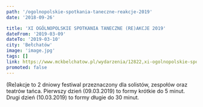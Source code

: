 ```yaml
---
path: '/ogolnopolskie-spotkania-taneczne-reakcje-2019'
date: '2018-09-26'

title: 'XI OGÓLNOPOLSKIE SPOTKANIA TANECZNE (RE)AKCJE 2019'
dateFrom: '2019-03-09'
dateTo: '2019-03-10'
city: 'Bełchatów'
image: 'image.jpg'
tags: []
link: https://www.mckbelchatow.pl/wydarzenia/12822,xi-ogolnopolskie-spotkania-taneczne-%28re%29akcje-belchatow-2019
promoted: false
---
```

(Re)akcje to 2 dniowy festiwal przeznaczony dla solistów, zespołów oraz teatrów tańca. Pierwszy dzień (09.03.2019) to formy krótkie do 5 minut. Drugi dzień (10.03.2019) to formy długie do 30 minut.